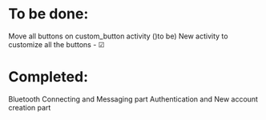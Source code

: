 # To be done:
Move all buttons on custom_button activity ()to be)
New activity to customize all the buttons - &#9745;

# Completed:
Bluetooth Connecting and Messaging part
Authentication and New account creation part
